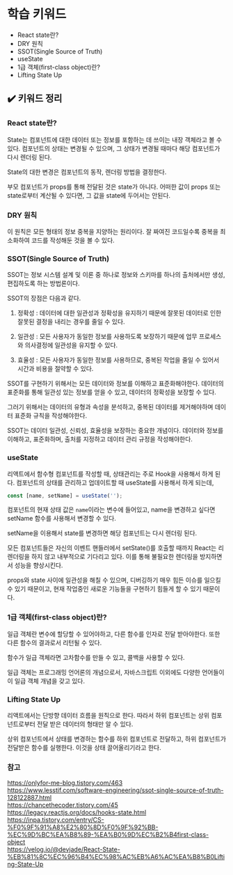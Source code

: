 # 학습 키워드

- React state란?
- DRY 원칙
- SSOT(Single Source of Truth)
- useState
- 1급 객체(first-class object)란?
- Lifting State Up

## ✔️ 키워드 정리

### React state란?

State는 컴포넌트에 대한 데이터 또는 정보를 포함하는 데 쓰이는 내장 객체라고 볼 수 있다.
컴포넌트의 상태는 변경될 수 있으며, 그 상태가 변경될 때마다 해당 컴포넌트가 다시 렌더링 된다.

State의 대한 변경은 컴포넌트의 동작, 렌더링 방법을 결정한다.

부모 컴포넌트가 props를 통해 전달된 것은 state가 아니다.
어떠한 값이 props 또는 state로부터 계산될 수 있다면, 그 값을 state에 두어서는 안된다.


### DRY 원칙

이 원칙은 모든 형태의 정보 중복을 지양하는 원리이다.
잘 짜여진 코드일수록 중복을 최소화하여 코드를 작성해둔 것을 볼 수 있다.

### SSOT(Single Source of Truth)

SSOT는 정보 시스템 설계 및 이론 중 하나로 정보와 스키마를 하나의 출처에서만 생성, 편집하도록 하는 방법론이다.


SSOT의 장점은 다음과 같다.
1. 정확성
: 데이터에 대한 일관성과 정확성을 유지하기 때문에 잘못된 데이터로 인한 잘못된 결정을 내리는 경우를 줄일 수 있다.

2. 일관성
: 모든 사용자가 동일한 정보를 사용하도록 보장하기 때문에 업무 프로세스와 의사결정에 일관성을 유지할 수 있다.

3. 효율성
: 모든 사용자가 동일한 정보를 사용하므로, 중복된 작업을 줄일 수 있어서 시간과 비용을 절약할 수 있다.

SSOT를 구현하기 위해서는 모든 데이터와 정보를 이해하고 표준화해야한다. 데이터의 표준화를 통해 일관성 있는 정보를 얻을 수 있고, 데이터의 정확성을 보장할 수 있다.

그러기 위해서는 데이터의 유형과 속성을 분석하고, 중복된 데이터를 제거해야하며 데이터 표준화 규칙을 작성해야한다.

SSOT는 데이터 일관성, 신뢰성, 효율성을 보장하는 중요한 개념이다.
데이터와 정보를 이해하고, 표준화하며, 출처를 지정하고 데이터 관리 규정을 작성해야한다.

### useState

리액트에서 함수형 컴포넌트를 작성할 때, 상태관리는 주로 Hook을 사용해서 하게 된다.
컴포넌트의 상태를 관리하고 업데이트할 때 useState를 사용해서 하게 되는데,

```Javascript
const [name, setName] = useState('');
```

컴포넌트의 현재 상태 값은 `name`이라는 변수에 들어있고, name을 변경하고 싶다면 setName 함수를 사용해서 변경할 수 있다.

setName을 이용해서 state를 변경하면 해당 컴포넌트는 다시 렌더링 된다.

모든 컴포넌트들은 자신의 이벤트 핸들러에서 setState()를 호출할 때까지 React는 리렌더링을 하지 않고 내부적으로 기다리고 있다. 이를 통해 불필요한 렌더링을 방지하면서 성능을 향상시킨다.

props와 state 사이에 일관성을 해칠 수 있으며, 디버깅하기 매우 힘든 이슈를 일으킬 수 있기 때문이고, 현재 작업중인 새로운 기능들을 구현하기 힘들게 할 수 있기 때문이다.

### 1급 객체(first-class object)란?

일급 객체란 변수에 할당할 수 있어야하고, 다른 함수를 인자로 전달 받아야한다.
또한 다른 함수의 결과로서 리턴될 수 있다.

함수가 일급 객체라면 고차함수를 만들 수 있고, 콜백을 사용할 수 있다.

일급 객체는 프로그래밍 언어론의 개념으로서, 자바스크립트 이외에도 다양한 언어들이 이 일급 객체 개념을 갖고 있다.


### Lifting State Up

리액트에서는 단방향 데이터 흐름을 원칙으로 한다.
따라서 하위 컴포넌트는 상위 컴포넌트로부터 전달 받은 데이터의 형태만 알 수 있다.

상위 컴포넌트에서 상태를 변경하는 함수를 하위 컴포넌트로 전달하고, 하위 컴포넌트가 전달받은 함수를 실행한다.
이것을 상태 끌어올리기라고 한다.

### 참고

https://onlyfor-me-blog.tistory.com/463<br/>
https://www.lesstif.com/software-engineering/ssot-single-source-of-truth-128122887.html<br/>
https://chancethecoder.tistory.com/45<br/>
https://legacy.reactjs.org/docs/hooks-state.html<br/>
https://inpa.tistory.com/entry/CS-%F0%9F%91%A8%E2%80%8D%F0%9F%92%BB-%EC%9D%BC%EA%B8%89-%EA%B0%9D%EC%B2%B4first-class-object<br/>
https://velog.io/@devjade/React-State-%EB%81%8C%EC%96%B4%EC%98%AC%EB%A6%AC%EA%B8%B0Lifting-State-Up<br/>